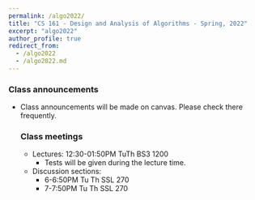 ```yaml
---
permalink: /algo2022/
title: "CS 161 - Design and Analysis of Algorithms - Spring, 2022"
excerpt: "algo2022"
author_profile: true
redirect_from: 
  - /algo2022
  - /algo2022.md
---
```


<H3>Class announcements</H3>
<UL>
 <LI> Class announcements will be made on canvas. Please check there frequently.

<H3>Class meetings</H3>
<UL>
 <LI> Lectures: 12:30-01:50PM TuTh BS3 1200
 <UL>
  <LI> Tests will be given during the lecture time.
 </UL>
 <LI> Discussion sections:
 <UL>
  <LI> 6-6:50PM Tu Th SSL 270
  <LI> 7-7:50PM Tu Th SSL 270
 </UL>
</UL>
